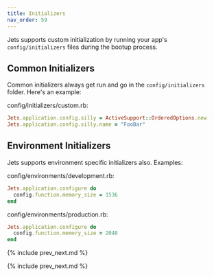 ```yaml
---
title: Initializers
nav_order: 59
---
```


Jets supports custom initialization by running your app's `config/initializers` files during the bootup process.

## Common Initializers

Common initializers always get run and go in the `config/initializers` folder. Here's an example:

config/initializers/custom.rb:

```ruby
Jets.application.config.silly = ActiveSupport::OrderedOptions.new
Jets.application.config.silly.name = "FooBar"
```

## Environment Initializers

Jets supports environment specific initializers also. Examples:

config/environments/development.rb:

```ruby
Jets.application.configure do
  config.function.memory_size = 1536
end
```

config/environments/production.rb:

```ruby
Jets.application.configure do
  config.function.memory_size = 2048
end
```

{% include prev_next.md %}

{% include prev_next.md %}
